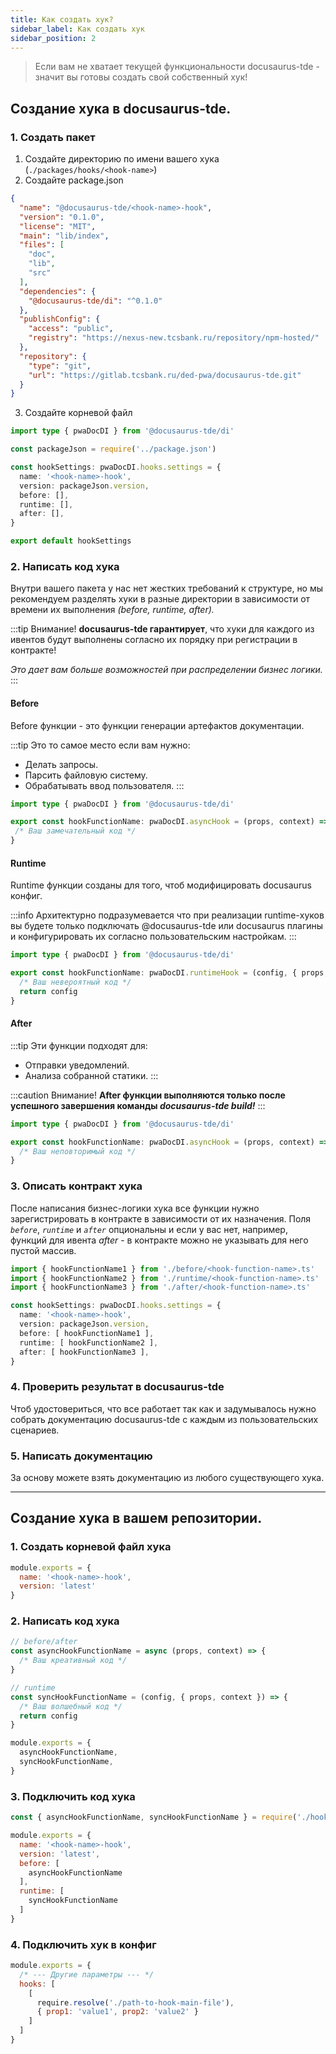 ```yaml
---
title: Как создать хук?
sidebar_label: Как создать хук
sidebar_position: 2
---
```


> Если вам не хватает текущей функциональности docusaurus-tde - значит вы готовы создать свой собственный хук!

## Создание хука в docusaurus-tde.

### 1. Создать пакет

1. Создайте директорию по имени вашего хука (`./packages/hooks/<hook-name>`)
2. Создайте package.json

```json title='./packages/hooks/<hook-name>/package.json'
{
  "name": "@docusaurus-tde/<hook-name>-hook",
  "version": "0.1.0",
  "license": "MIT",
  "main": "lib/index",
  "files": [
    "doc",
    "lib",
    "src"
  ],
  "dependencies": {
    "@docusaurus-tde/di": "^0.1.0"
  },
  "publishConfig": {
    "access": "public",
    "registry": "https://nexus-new.tcsbank.ru/repository/npm-hosted/"
  },
  "repository": {
    "type": "git",
    "url": "https://gitlab.tcsbank.ru/ded-pwa/docusaurus-tde.git"
  }
}
```

3. Создайте корневой файл

```typescript title='<hook-name>/src/index.ts'
import type { pwaDocDI } from '@docusaurus-tde/di'

const packageJson = require('../package.json')

const hookSettings: pwaDocDI.hooks.settings = {
  name: '<hook-name>-hook',
  version: packageJson.version,
  before: [],
  runtime: [],
  after: [],
}

export default hookSettings
```

### 2. Написать код хука

Внутри вашего пакета у нас нет жестких требований к структуре, но мы рекомендуем разделять хуки в разные директории в
зависимости от времени их выполнения _(before, runtime, after)._

:::tip Внимание!
**docusaurus-tde гарантирует**, что хуки для каждого из ивентов будут выполнены согласно их порядку при регистрации в контракте!

_Это дает вам больше возможностей при распределении бизнес логики._
:::

#### Before

Before функции - это функции генерации артефактов документации.

:::tip
Это то самое место если вам нужно:
* Делать запросы.
* Парсить файловую систему.
* Обрабатывать ввод пользователя.
:::

```typescript title='<hook-name>/src/before/<hook-function-name>.ts'
import type { pwaDocDI } from '@docusaurus-tde/di'

export const hookFunctionName: pwaDocDI.asyncHook = (props, context) => {
 /* Ваш замечательный код */
}
```

#### Runtime

Runtime функции созданы для того, чтоб модифицировать docusaurus конфиг.

:::info
Архитектурно подразумевается что при реализации runtime-хуков вы будете только подключать @docusaurus-tde или docusaurus плагины
и конфигурировать их согласно пользовательским настройкам.
:::

```typescript title='<hook-name>/src/runtime/<hook-function-name>.ts'
import type { pwaDocDI } from '@docusaurus-tde/di'

export const hookFunctionName: pwaDocDI.runtimeHook = (config, { props, context }) => {
  /* Ваш невероятный код */
  return config
}
```

#### After

:::tip
Эти функции подходят для:
* Отправки уведомлений.
* Анализа собранной статики.
:::

:::caution Внимание!
**After функции выполняются только после успешного завершения команды _docusaurus-tde build!_**
:::

```typescript title='<hook-name>/src/after/<hook-function-name>.ts'
import type { pwaDocDI } from '@docusaurus-tde/di'

export const hookFunctionName: pwaDocDI.asyncHook = (props, context) => {
  /* Ваш неповторимый код */
}
```

### 3. Описать контракт хука
После написания бизнес-логики хука все функции нужно зарегистрировать в контракте в зависимости от их назначения.
Поля _`before`_, _`runtime`_ и _`after`_ опциональны и если у вас нет, например, функций для ивента _after_ - в контракте
можно не указывать для него пустой массив.

```typescript title='<hook-name>/src/index.ts'
import { hookFunctionName1 } from './before/<hook-function-name>.ts'
import { hookFunctionName2 } from './runtime/<hook-function-name>.ts'
import { hookFunctionName3 } from './after/<hook-function-name>.ts'

const hookSettings: pwaDocDI.hooks.settings = {
  name: '<hook-name>-hook',
  version: packageJson.version,
  before: [ hookFunctionName1 ],
  runtime: [ hookFunctionName2 ],
  after: [ hookFunctionName3 ],
}
```

### 4. Проверить результат в docusaurus-tde

Чтоб удостовериться, что все работает так как и задумывалось нужно собрать документацию docusaurus-tde
с каждым из пользовательских сценариев.

### 5. Написать документацию

За основу можете взять документацию из любого существующего хука.

---

## Создание хука в вашем репозитории.

### 1. Создать корневой файл хука

```javascript
module.exports = {
  name: '<hook-name>-hook',
  version: 'latest'
}
```

### 2. Написать код хука

```javascript
// before/after
const asyncHookFunctionName = async (props, context) => {
  /* Ваш креативный код */
}

// runtime
const syncHookFunctionName = (config, { props, context }) => {
  /* Ваш волшебный код */
  return config
}

module.exports = {
  asyncHookFunctionName,
  syncHookFunctionName,
}
```

### 3. Подключить код хука

```javascript
const { asyncHookFunctionName, syncHookFunctionName } = require('./hooks')

module.exports = {
  name: '<hook-name>-hook',
  version: 'latest',
  before: [
    asyncHookFunctionName
  ],
  runtime: [
    syncHookFunctionName
  ]
}
```

### 4. Подключить хук в конфиг

```javascript title='./docs/docusaurus-tde.config.js'
module.exports = {
  /* --- Другие параметры --- */
  hooks: [
    [
      require.resolve('./path-to-hook-main-file'),
      { prop1: 'value1', prop2: 'value2' }
    ]
  ]
}
```
